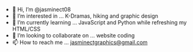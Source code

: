 - 👋 Hi, I’m @jasminect08
- 👀 I’m interested in ... K-Dramas, hiking and graphic design
- 🌱 I’m currently learning ... JavaScript and Python while refreshing my HTML/CSS
- 💞️ I’m looking to collaborate on ... website coding
- 📫 How to reach me ... jasminectgraphics@gmail.com

<!---
jasminect08/jasminect08 is a ✨ special ✨ repository because its `README.md` (this file) appears on your GitHub profile.
You can click the Preview link to take a look at your changes.
--->
